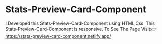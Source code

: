 # Stats-Preview-Card-Component
I Developed this Stats-Preview-Card-Component using HTML,Css.
This Stats-Preview-Card-Component is responsive.
To See The Page Visit:👉 https://stata-preview-card-component.netlify.app/
